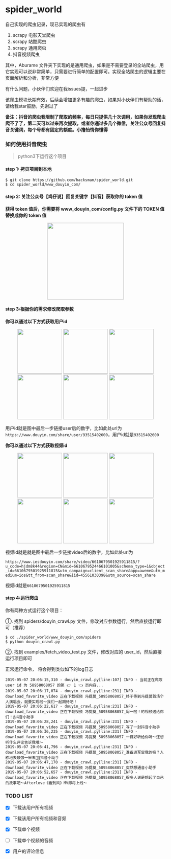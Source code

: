 # spider_world

自己实现的爬虫记录，现已实现的爬虫有

1. scrapy 电影天堂爬虫
2. scrapy 站酷爬虫
3. scrapy 通用爬虫
4. 抖音视频爬虫


其中，Aburame 文件夹下实现的是通用爬虫，如果是不需要登录的全站爬虫，用它实现可以说非常简单，只需要进行简单的配置即可。实现全站爬虫的逻辑主要在页面解析和分析，非常方便

有什么问题，小伙伴们欢迎在我issues提，一起进步

该爬虫模块长期有效，后续会增加更多有趣的爬虫，如果对小伙伴们有帮助的话，请给我star鼓励，先谢过了

**备注：抖音的爬虫我限制了爬取的频率，每日只提供几十次调用，如果你发现爬虫爬不了了，第二天可以过来再次提取，或者你通过多几个微信，关注公众号回复抖音关键词，每个号都有固定的额度。小撸怡情你懂得**

### 如何使用抖音爬虫

> python3下运行这个项目

#### step 1: 拷贝项目到本地
```angular2html
$ git clone https://github.com/hacksman/spider_world.git
$ cd spider_world/www_douyin_com/
```

#### step 2: 关注公众号【鸡仔说】回复关键字【抖音】获取你的 token 值

**获得 token 值后，你需要将 www_douyin_com/config.py 文件下的 TOKEN 值替换成你的 token 值**
<p align="center">
<img src="https://raw.githubusercontent.com/hacksman/spider_world/master/pictures/key_word.jpeg" width="240">
</p>


#### step 3:根据你的需求修改爬取参数

__你可以通过以下方式获取用户id__

<p align="center">
<img src="https://raw.githubusercontent.com/hacksman/spider_world/master/pictures/douyin_step_1.jpeg" width="140">
<img src="https://raw.githubusercontent.com/hacksman/spider_world/master/pictures/douyin_step_2.jpeg" width="140">
<img src="https://raw.githubusercontent.com/hacksman/spider_world/master/pictures/douyin_step_3.jpeg" width="140">
<img src="https://raw.githubusercontent.com/hacksman/spider_world/master/pictures/douyin_step_4.jpeg" width="140">
<img src="https://raw.githubusercontent.com/hacksman/spider_world/master/pictures/douyin_step_5.jpeg" width="140">
<img src="https://raw.githubusercontent.com/hacksman/spider_world/master/pictures/douyin_step_6.jpeg" width="140">
</p>

用户id就是图中最后一步链接user后的数字，比如此处url为```https://www.douyin.com/share/user/93515402600```，用户id就是```93515402600```

__你可以通过以下方式获取视频id__

<p align="center">
<img src="https://raw.githubusercontent.com/hacksman/spider_world/master/pictures/douyin_video_id_1.jpeg" width="140">
<img src="https://raw.githubusercontent.com/hacksman/spider_world/master/pictures/douyin_video_id_2.jpeg" width="140">
<img src="https://raw.githubusercontent.com/hacksman/spider_world/master/pictures/douyin_video_id_3.jpeg" width="140">
<img src="https://raw.githubusercontent.com/hacksman/spider_world/master/pictures/douyin_video_id_4.jpeg" width="140">
<img src="https://raw.githubusercontent.com/hacksman/spider_world/master/pictures/douyin_video_id_5.jpeg" width="140">
<img src="https://raw.githubusercontent.com/hacksman/spider_world/master/pictures/douyin_video_id_6.jpeg" width="140">
</p>

视频id就是就是图中最后一步链接video后的数字，比如此处url为

```https://www.iesdouyin.com/share/video/6610679501925911815/?u_code=hjdm8k44&region=CN&mid=6610679524466101005&schema_type=1&object_id=6610679501925911815&utm_campaign=client_scan_share&app=aweme&utm_medium=ios&tt_from=scan_share&iid=45561030398&utm_source=scan_share```

视频id就是```6610679501925911815```

#### step 4:运行爬虫

你有两种方式运行这个项目：

①. 找到 spiders/douyin_crawl.py 文件，修改对应参数运行，然后直接运行即可（推荐）

```angular2
$ cd ./spider_world/www_douyin_com/spiders
$ python douyin_crawl.py
```

②. 找到 examples/fetch_video_test.py 文件，修改对应的 user_id，然后直接运行项目即可


正常运行命令， 将会得到类似如下的log日志

```angular2html
2019-05-07 20:06:15,310 - douyin_crawl.py[line:107] INFO - 当前正在爬取 user id 为 58958068057 的第 👉 1 👈 页内容...
2019-05-07 20:06:17,074 - douyin_crawl.py[line:231] INFO - download_favorite_video 正在下载视频 冯提莫_58958068057_终于等到冯提莫首场个人演唱会，就要实现啦～我们一起期待吧！ 
2019-05-07 20:06:22,617 - douyin_crawl.py[line:231] INFO - download_favorite_video 正在下载视频 冯提莫_58958068057_周一啦！的视频送给你们！@抖音小助手 
2019-05-07 20:06:28,241 - douyin_crawl.py[line:231] INFO - download_favorite_video 正在下载视频 冯提莫_58958068057_写了一封抖音小助手 
2019-05-07 20:06:36,235 - douyin_crawl.py[line:231] INFO - download_favorite_video 正在下载视频 冯提莫_58958068057_一首好听给你听～还想听什么评论告诉我哦～ 
2019-05-07 20:06:41,796 - douyin_crawl.py[line:231] INFO - download_favorite_video 正在下载视频 冯提莫_58958068057_准备进军留我的嘛？人称地表最强一米五🤨@抖音小助手 
2019-05-07 20:06:47,170 - douyin_crawl.py[line:231] INFO - download_favorite_video 正在下载视频 冯提莫_58958068057_突然想通音小助手 
2019-05-07 20:06:52,657 - douyin_crawl.py[line:231] INFO - download_favorite_video 正在下载视频 冯提莫_58958068057_很多人说是想起了自己的故事吧～Afterlove《看到风》MV即将上线～ 
``` 


### TODO LIST

* [X] 下载该用户所有视频

* [X] 下载该用户所有视频和音频

* [X] 下载单个视频

* [ ] 下载单个视频的音频

* [X] 用户的评论信息
